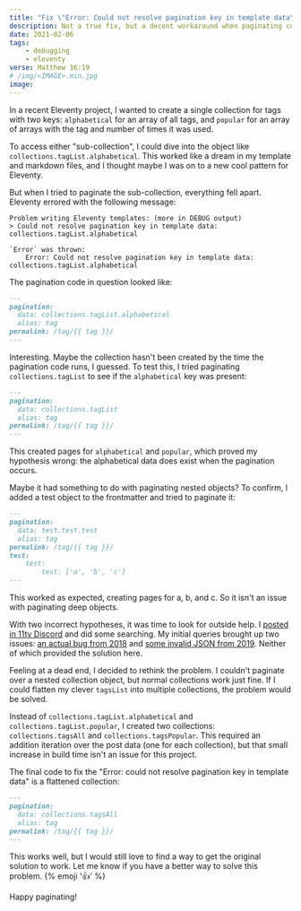 ```yaml
---
title: "Fix \"Error: Could not resolve pagination key in template data\" in Eleventy"
description: Not a true fix, but a decent workaround when paginating collections in Eleventy
date: 2021-02-06
tags:
    - debugging
    - eleventy
verse: Matthew 16:19
# /img/<IMAGE>.min.jpg
image:
---
```


In a recent Eleventy project, I wanted to create a single collection for tags with two keys: `alphabetical` for an array of all tags, and `popular` for an array of arrays with the tag and number of times it was used.

To access either "sub-collection", I could dive into the object like `collections.tagList.alphabetical`. This worked like a dream in my template and markdown files, and I thought maybe I was on to a new cool pattern for Eleventy.

But when I tried to paginate the sub-collection, everything fell apart. Eleventy errored with the following message:

```shell
Problem writing Eleventy templates: (more in DEBUG output)
> Could not resolve pagination key in template data: collections.tagList.alphabetical

`Error` was thrown:
    Error: Could not resolve pagination key in template data: collections.tagList.alphabetical
```

The pagination code in question looked like:


```md
---
pagination:
  data: collections.tagList.alphabetical
  alias: tag
permalink: /tag/{{ tag }}/
---
```


Interesting. Maybe the collection hasn't been created by the time the pagination code runs, I guessed. To test this, I tried paginating `collections.tagList` to see if the `alphabetical` key was present:


```md
---
pagination:
  data: collections.tagList
  alias: tag
permalink: /tag/{{ tag }}/
---
```


This created pages for `alphabetical` and `popular`, which proved my hypothesis wrong: the alphabetical data does exist when the pagination occurs.

Maybe it had something to do with paginating nested objects? To confirm, I added a test object to the frontmatter and tried to paginate it:


```md
---
pagination:
  data: test.test.test
  alias: tag
permalink: /tag/{{ tag }}/
test:
    test:
        test: ['a', 'b', 'c']
---
```


This worked as expected, creating pages for a, b, and c. So it isn't an issue with paginating deep objects.

With two incorrect hypotheses, it was time to look for outside help. I [posted in 11ty Discord](https://discord.com/channels/741017160297611315/741017160297611319/807589091814146060) and did some searching. My initial queries brought up two issues: [an actual bug from 2018](https://github.com/11ty/eleventy/issues/171) and [some invalid JSON from 2019](https://github.com/11ty/eleventy/issues/690). Neither of which provided the solution here.

Feeling at a dead end, I decided to rethink the problem. I couldn't paginate over a nested collection object, but normal collections work just fine. If I could flatten my clever `tagsList` into multiple collections, the problem would be solved.

Instead of `collections.tagList.alphabetical` and `collections.tagList.popular`, I created two collections: `collections.tagsAll` and `collections.tagsPopular`. This required an addition iteration over the post data (one for each collection), but that small increase in build time isn't an issue for this project.

The final code to fix the "Error: could not resolve pagination key in template data" is a flattened collection:


```md
---
pagination:
  data: collections.tagsAll
  alias: tag
permalink: /tag/{{ tag }}/
---
```


This works well, but I would still love to find a way to get the original solution to work. Let me know if you have a better way to solve this problem. {% emoji '👍' %}

Happy paginating!
